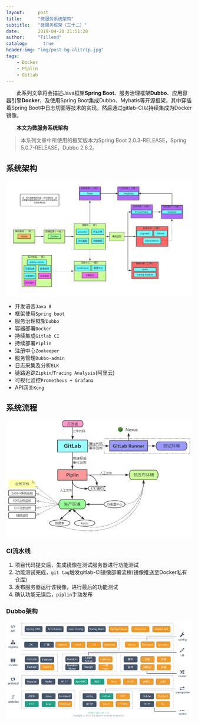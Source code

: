 ```yaml
---
layout:     post
title:      "微服务系统架构"
subtitle:   "微服务框架（三十二）"
date:       2019-04-20 21:51:28
author:     "Tillend"
catalog:      true
header-img: "img/post-bg-alitrip.jpg"
tags:
    - Docker
    - Piplin
    - Gitlab
---
```


　　此系列文章将会描述Java框架**Spring Boot**、服务治理框架**Dubbo**、应用容器引擎**Docker**，及使用Spring Boot集成Dubbo、Mybatis等开源框架，其中穿插着Spring Boot中日志切面等技术的实现，然后通过gitlab-CI以持续集成为Docker镜像。

　　**本文为微服务系统架构**

> 本系列文章中所使用的框架版本为Spring Boot 2.0.3-RELEASE，Spring 5.0.7-RELEASE，Dubbo 2.6.2。

## 系统架构
![](/img/in-post/post-2019-04/architecture.png)

- 开发语言`Java 8`
- 框架使用`Spring boot`
- 服务治理框架`Dubbo`
- 容器部署`Docker`
- 持续集成`Gitlab CI`
- 持续部署`Piplin`
- 注册中心`Zookeeper`
- 服务管理`Dubbo-admin`
- 日志采集及分析`ELK`
- 链路追踪`Zipkin`/`Tracing Analysis`(阿里云)
- 可视化监控`Prometheus + Grafana`
- API网关`Kong`


## 系统流程
![](/img/in-post/post-2019-04/system.png)

### CI流水线

1. 项目代码提交后，生成镜像在测试服务器进行功能测试
2. 功能测试完成，`git tag`触发gitlab-CI镜像部署流程(镜像推送至Docker私有仓库)
3. 发布服务器运行该镜像，进行最后的功能测试
4. 确认功能无误后，`piplin`手动发布

### Dubbo架构

![](/img/in-post/post-2019-04/dubbo-architecture.png)

